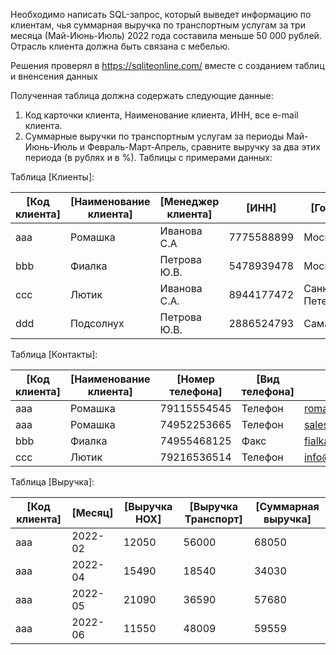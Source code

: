Необходимо написать SQL-запрос, который выведет информацию по клиентам, чья суммарная выручка по транспортным услугам за три месяца (Май-Июнь-Июль) 2022 года составила меньше 50 000 рублей. Отрасль клиента должна быть связана с мебелью.

Решения проверял в https://sqliteonline.com/ вместе с созданием таблиц и вненсения данных

Полученная таблица должна содержать следующие данные:
1.	Код карточки клиента, Наименование клиента, ИНН, все e-mail клиента.
2.	Суммарные выручки по транспортным услугам за периоды Май-Июнь-Июль и Февраль-Март-Апрель, сравните выручку за два этих периода (в рублях и в %).
Таблицы с примерами данных:

Таблица [Клиенты]: 

|[Код клиента]	| [Наименование клиента] | [Менеджер клиента] | [ИНН]      | [Город]        | [Отрасль] | 
|---            | ---                    | ---                | ---        |---             |--- |
| aaa           | Ромашка                | Иванова С.А        | 7775588899 | Москва         | Детские товары |
| bbb	          | Фиалка	               | Петрова Ю.В.	      | 5478939478 | Москва	        | Мебель|
| ccc	          | Лютик	                 | Иванова С.А.	      | 8944177472 | Санкт-Петербург| Бакалея|
| ddd	          | Подсолнух	             | Петрова Ю.В.	      | 2886524793 | Самара	        | Мебельная фурнитура|

Таблица [Контакты]: 

|[Код клиента]	|[Наименование клиента]	|[Номер телефона]	|[Вид телефона]	|[E-mail]	          |[Признак Реклама]|
|---              | ---                   | ---                 | ---       |---              |--- |
|aaa	            |Ромашка	              |79115554545	        |Телефон	  |romashka@rsh.ru  |1|
|aaa	            |Ромашка	              |74952253665	        |Телефон	  |sales@rsh.ru     |1|
|bbb	            |Фиалка	                |74955468125	        |Факс	      |fialka@mail.ru   |0|
|ccc	            |Лютик	                |79216536514	        |Телефон	  |info@lutik.ru    |1|

Таблица [Выручка]: 

|[Код клиента]	|[Месяц]	|[Выручка НОХ]	|[Выручка Транспорт]	|[Суммарная выручка]
|---            | ---     | ---           | ---                 |---               |
|aaa	          |2022-02	|12050	        |56000	              |68050|
|aaa	          |2022-04	|15490	        |18540	              |34030|
|aaa	          |2022-05	|21090	        |36590	              |57680|
|aaa	          |2022-06	|11550	        |48009	              |59559|

